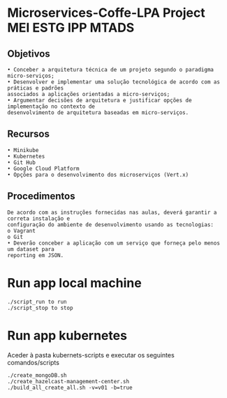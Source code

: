 # Microservices-Coffe-LPA Project MEI ESTG IPP MTADS

## Objetivos
```
• Conceber a arquitetura técnica de um projeto segundo o paradigma micro-serviços;
• Desenvolver e implementar uma solução tecnológica de acordo com as práticas e padrões
associados a aplicações orientadas a micro-serviços;
• Argumentar decisões de arquitetura e justificar opções de implementação no contexto de
desenvolvimento de arquitetura baseadas em micro-serviços.
```

## Recursos
```
• Minikube
• Kubernetes
• Git Hub
• Google Cloud Platform
• Opções para o desenvolvimento dos microserviços (Vert.x)
```

## Procedimentos
```
De acordo com as instruções fornecidas nas aulas, deverá garantir a correta instalação e
configuração do ambiente de desenvolvimento usando as tecnologias:
o Vagrant
o Git
• Deverão conceber a aplicação com um serviço que forneça pelo menos um dataset para
reporting em JSON.
```

# Run app local machine

```
./script_run to run
./script_stop to stop
```

# Run app kubernetes
   
Aceder à pasta kubernets-scripts e executar os seguintes comandos/scripts

```
./create_mongoDB.sh
./create_hazelcast-management-center.sh
./build_all_create_all.sh -v=v01 -b=true
```
